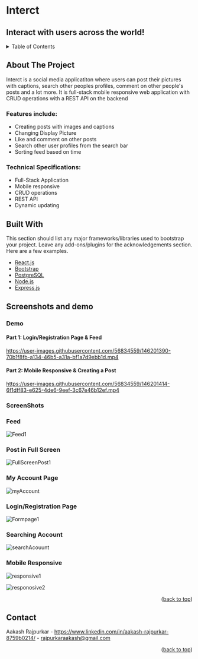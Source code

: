 # Interct
## Interact with users across the world!

<!-- TABLE OF CONTENTS -->
<details>
  <summary>Table of Contents</summary>
  <ol>
    <li>
      <a href="#about-the-project">About The Project</a> 
     <li><a href="#built-with">Built With</a></li>
     <li>
       <a href="#features">Screenshots</a>
     </li> 
    <li><a href="#contact">Contact</a></li>
  </ol>
</details>



<!-- ABOUT THE PROJECT -->
## About The Project

Interct is a social media applicatiton where users can post their pictures with captions, search other peoples profiles, comment on other people's posts and a lot more. It is full-stack mobile responsive web application with CRUD operations with a REST API on the backend

### Features include:
* Creating posts with images and captions
* Changing Display Picture
* Like and comment on other posts
* Search other user profiles from the search bar
* Sorting feed based on time

### Technical Specifications:
* Full-Stack Application
* Mobile responsive
* CRUD operations
* REST API
* Dynamic updating


## Built With

This section should list any major frameworks/libraries used to bootstrap your project. Leave any add-ons/plugins for the acknowledgements section. Here are a few examples.

* [React.js](https://reactjs.org/)
* [Bootstrap](https://getbootstrap.com)
* [PostgreSQL](https://www.postgresql.org/)
* [Node.js](https://nodejs.org/en/)
* [Express.js](https://expressjs.com/)


## Screenshots and demo

### Demo

#### Part 1: Login/Registration Page & Feed
https://user-images.githubusercontent.com/56834559/146201390-70b1f8fb-a134-46b5-a31a-bf1a7d9ebb1d.mp4

#### Part 2: Mobile Responsive & Creating a Post

https://user-images.githubusercontent.com/56834559/146201414-6f1dff83-e625-4de6-9eef-3c67e46b12ef.mp4

### ScreenShots

### Feed
![Feed1](https://user-images.githubusercontent.com/56834559/146201934-d2761818-4885-4035-b661-56a16f20ccbd.PNG)

### Post in Full Screen
![FullScreenPost1](https://user-images.githubusercontent.com/56834559/146202018-96a55ee0-427e-4ec0-a741-d957faaa496b.PNG)

### My Account Page
![myAccount](https://user-images.githubusercontent.com/56834559/146202068-ea98168a-03f1-4084-a29d-439900b225bd.PNG)

### Login/Registration Page
![Formpage1](https://user-images.githubusercontent.com/56834559/146202202-598c23c3-55eb-48dc-8108-7b1d98ee90aa.PNG)

### Searching Account
![searchAcouunt](https://user-images.githubusercontent.com/56834559/146202252-218df507-a9cf-41aa-b4a0-b64a1461dcdb.PNG)


### Mobile Responsive
![responsive1](https://user-images.githubusercontent.com/56834559/146202112-fc86a303-b1b6-4682-ad56-6d8bcfd9d67d.PNG)

![responosive2](https://user-images.githubusercontent.com/56834559/146202127-38893c3b-c1a2-40aa-a0d6-35b055e39e6b.PNG)



<p align="right">(<a href="#top">back to top</a>)</p>


## Contact

Aakash Rajpurkar - https://www.linkedin.com/in/aakash-rajpurkar-8759b0214/ - rajpurkaraakash@gmail.com

<p align="right">(<a href="#top">back to top</a>)</p>
